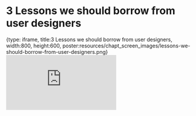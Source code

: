 # 3 Lessons we should borrow from user designers
 
{type: iframe, title:3 Lessons we should borrow from user designers, width:800, height:600, poster:resources/chapt_screen_images/lessons-we-should-borrow-from-user-designers.png}
![](https://jhudatascience.org/Documentation_and_Usability/lessons-we-should-borrow-from-user-designers.html)
 

 
